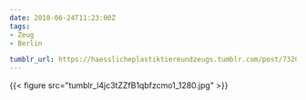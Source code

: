 ```yaml
---
date: 2010-06-24T11:23:00Z
tags:
- Zeug
- Berlin

tumblr_url: https://haesslicheplastiktiereundzeugs.tumblr.com/post/732099670
---
```

{{< figure src="tumblr_l4jc3tZZfB1qbfzcmo1_1280.jpg" >}}
